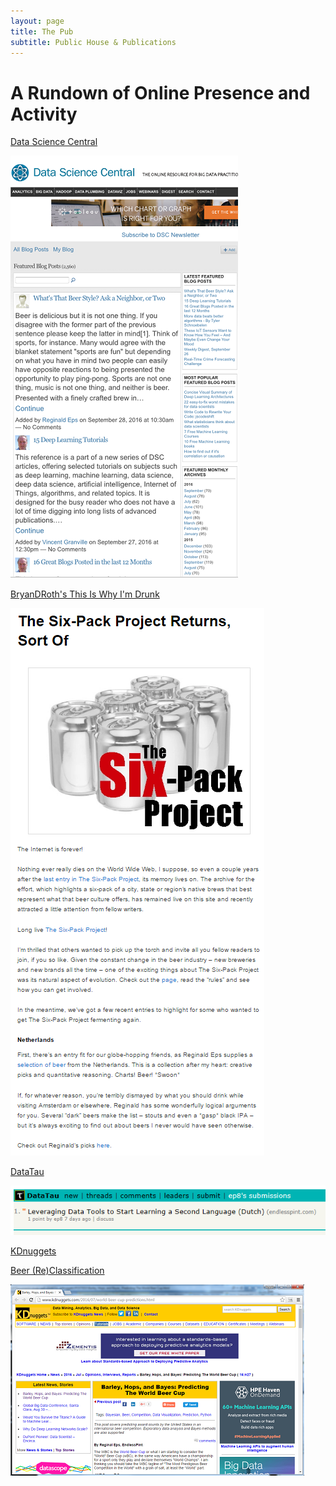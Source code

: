 ```yaml
---
layout: page
title: The Pub
subtitle: Public House & Publications
---
```


# A Rundown of Online Presence and Activity

<a href="http://www.datasciencecentral.com/" target="_blank">Data Science Central</a>

<a href="http://www.datasciencecentral.com/profiles/blogs/what-s-that-beer-style-ask-a-neighbor-or-two?xg_source=activity" target="_blank">
<img src="/the-pub/img/dsc.png " alt="DSC-001" />
</a>

<a href="https://thisiswhyimdrunk.wordpress.com" target="_blank">BryanDRoth's This Is Why I'm Drunk</a>

<a href="https://thisiswhyimdrunk.wordpress.com/2016/09/13/the-six-pack-project-returns-sort-of/#more-5979" target="_blank">
<img src="/the-pub/img/tiwid_post.PNG " alt="GP-001" />
</a>

<a href="http://www.datatau.com/" target="_blank">DataTau</a>

<a href="http://www.datatau.com/submitted?id=ep8" target="_blank">
<img src="/the-pub/img/datatau001.PNG " alt="DT-001" />
</a>

<a href="http://www.kdnuggets.com/" target="_blank">KDnuggets</a>

<a href="http://www.kdnuggets.com/2016/11/neighbors-know-best-classifying-underappreciated-beer.html?utm_content=bufferd78ac&utm_medium=social&utm_source=twitter.com&utm_campaign=buffer" target="_blank">Beer (Re)Classification</a>

<a href="http://www.kdnuggets.com/2016/07/world-beer-cup-predictions.html" target="_blank">
<img src="/the-pub/img/kd_screenshot1_40per.png " alt="KD-001" />
</a>

